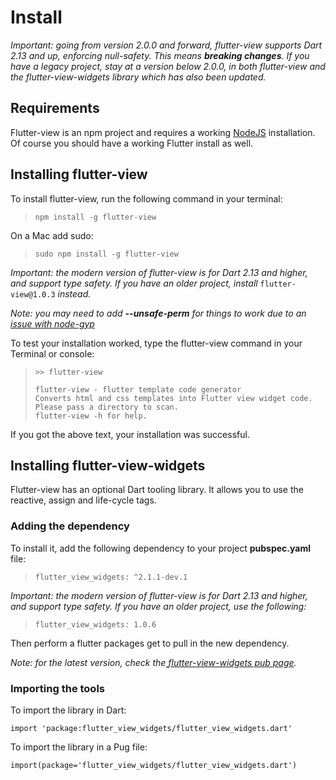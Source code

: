 # Install

_Important: going from version 2.0.0 and forward, flutter-view supports Dart 2.13 and up, enforcing null-safety. This means **breaking changes**. If you have a legacy project, stay at a version below 2.0.0, in both flutter-view and the flutter-view-widgets library which has also been updated._

## Requirements

Flutter-view is an npm project and requires a working [NodeJS](https://nodejs.org/en/) installation. Of course you should have a working Flutter install as well.

## Installing flutter-view

To install flutter-view, run the following command in your terminal:

> `npm install -g flutter-view`

On a Mac add sudo:

> `sudo npm install -g flutter-view`

_Important: the modern version of flutter-view is for Dart 2.13 and higher, and support type safety. If you have an older project, install_ `flutter-view@1.0.3` _instead._

_Note: you may need to add **--unsafe-perm** for things to work due to an_ [_issue with node-gyp_](https://github.com/nodejs/node-gyp/issues/454)

To test your installation worked, type the flutter-view command in your Terminal or console:

> `>> flutter-view`
>
> `flutter-view - flutter template code generator`  \
> `Converts html and css templates into Flutter view widget code.`  \
> `Please pass a directory to scan.`  \
> `flutter-view -h for help.`

If you got the above text, your installation was successful.

## Installing flutter-view-widgets

Flutter-view has an optional Dart tooling library. It allows you to use the reactive, assign and life-cycle tags.

### Adding the dependency

To install it, add the following dependency to your project **pubspec.yaml** file:

> `flutter_view_widgets: ^2.1.1-dev.1`

_Important: the modern version of flutter-view is for Dart 2.13 and higher, and support type safety. If you have an older project, use the following:_

> `flutter_view_widgets: 1.0.6`

Then perform a flutter packages get to pull in the new dependency.

_Note: for the latest version, check the_[ _flutter-view-widgets pub page_](https://pub.dev/packages/flutter\_view\_widgets/versions)_._

### Importing the tools

To import the library in Dart:

`import 'package:flutter_view_widgets/flutter_view_widgets.dart'`

To import the library in a Pug file:

`import(package='flutter_view_widgets/flutter_view_widgets.dart')`
